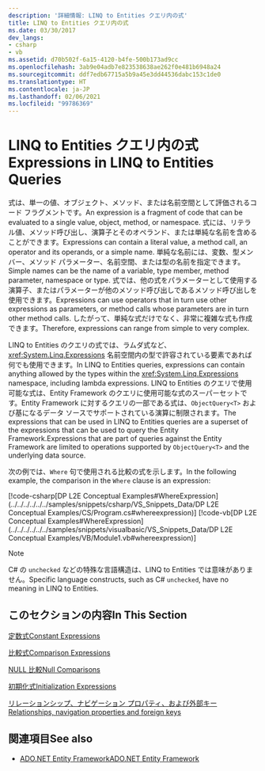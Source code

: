 ```yaml
---
description: '詳細情報: LINQ to Entities クエリ内の式'
title: LINQ to Entities クエリ内の式
ms.date: 03/30/2017
dev_langs:
- csharp
- vb
ms.assetid: d70b502f-6a15-4120-b4fe-500b173ad9cc
ms.openlocfilehash: 3ab9e04adb7e823538638ae262f0e481b6948a24
ms.sourcegitcommit: ddf7edb67715a5b9a45e3dd44536dabc153c1de0
ms.translationtype: HT
ms.contentlocale: ja-JP
ms.lasthandoff: 02/06/2021
ms.locfileid: "99786369"
---
```

# <a name="expressions-in-linq-to-entities-queries"></a><span data-ttu-id="f5d43-103">LINQ to Entities クエリ内の式</span><span class="sxs-lookup"><span data-stu-id="f5d43-103">Expressions in LINQ to Entities Queries</span></span>

<span data-ttu-id="f5d43-104">式は、単一の値、オブジェクト、メソッド、または名前空間として評価されるコード フラグメントです。</span><span class="sxs-lookup"><span data-stu-id="f5d43-104">An expression is a fragment of code that can be evaluated to a single value, object, method, or namespace.</span></span> <span data-ttu-id="f5d43-105">式には、リテラル値、メソッド呼び出し、演算子とそのオペランド、または単純な名前を含めることができます。</span><span class="sxs-lookup"><span data-stu-id="f5d43-105">Expressions can contain a literal value, a method call, an operator and its operands, or a simple name.</span></span> <span data-ttu-id="f5d43-106">単純な名前には、変数、型メンバー、メソッド パラメーター、名前空間、または型の名前を指定できます。</span><span class="sxs-lookup"><span data-stu-id="f5d43-106">Simple names can be the name of a variable, type member, method parameter, namespace or type.</span></span> <span data-ttu-id="f5d43-107">式では、他の式をパラメーターとして使用する演算子、またはパラメーターが他のメソッド呼び出しであるメソッド呼び出しを使用できます。</span><span class="sxs-lookup"><span data-stu-id="f5d43-107">Expressions can use operators that in turn use other expressions as parameters, or method calls whose parameters are in turn other method calls.</span></span> <span data-ttu-id="f5d43-108">したがって、単純な式だけでなく、非常に複雑な式も作成できます。</span><span class="sxs-lookup"><span data-stu-id="f5d43-108">Therefore, expressions can range from simple to very complex.</span></span>  
  
 <span data-ttu-id="f5d43-109">LINQ to Entities のクエリの式では、ラムダ式など、<xref:System.Linq.Expressions> 名前空間内の型で許容されている要素であれば何でも使用できます。</span><span class="sxs-lookup"><span data-stu-id="f5d43-109">In LINQ to Entities queries, expressions can contain anything allowed by the types within the <xref:System.Linq.Expressions> namespace, including lambda expressions.</span></span> <span data-ttu-id="f5d43-110">LINQ to Entities のクエリで使用可能な式は、Entity Framework のクエリに使用可能な式のスーパーセットです。Entity Framework に対するクエリの一部である式は、`ObjectQuery<T>` および基になるデータ ソースでサポートされている演算に制限されます。</span><span class="sxs-lookup"><span data-stu-id="f5d43-110">The expressions that can be used in LINQ to Entities queries are a superset of the expressions that can be used to query the Entity Framework.Expressions that are part of queries against the Entity Framework are limited to operations supported by `ObjectQuery<T>` and the underlying data source.</span></span>  
  
 <span data-ttu-id="f5d43-111">次の例では、`Where` 句で使用される比較の式を示します。</span><span class="sxs-lookup"><span data-stu-id="f5d43-111">In the following example, the comparison in the `Where` clause is an expression:</span></span>  
  
 [!code-csharp[DP L2E Conceptual Examples#WhereExpression](../../../../../../samples/snippets/csharp/VS_Snippets_Data/DP L2E Conceptual Examples/CS/Program.cs#whereexpression)]
 [!code-vb[DP L2E Conceptual Examples#WhereExpression](../../../../../../samples/snippets/visualbasic/VS_Snippets_Data/DP L2E Conceptual Examples/VB/Module1.vb#whereexpression)]  
  
> [!NOTE]
> <span data-ttu-id="f5d43-112">C# の `unchecked` などの特殊な言語構造は、LINQ to Entities では意味がありません。</span><span class="sxs-lookup"><span data-stu-id="f5d43-112">Specific language constructs, such as C# `unchecked`, have no meaning in LINQ to Entities.</span></span>  
  
## <a name="in-this-section"></a><span data-ttu-id="f5d43-113">このセクションの内容</span><span class="sxs-lookup"><span data-stu-id="f5d43-113">In This Section</span></span>  

 [<span data-ttu-id="f5d43-114">定数式</span><span class="sxs-lookup"><span data-stu-id="f5d43-114">Constant Expressions</span></span>](constant-expressions.md)  
  
 [<span data-ttu-id="f5d43-115">比較式</span><span class="sxs-lookup"><span data-stu-id="f5d43-115">Comparison Expressions</span></span>](comparison-expressions.md)  
  
 [<span data-ttu-id="f5d43-116">NULL 比較</span><span class="sxs-lookup"><span data-stu-id="f5d43-116">Null Comparisons</span></span>](null-comparisons.md)  
  
 [<span data-ttu-id="f5d43-117">初期化式</span><span class="sxs-lookup"><span data-stu-id="f5d43-117">Initialization Expressions</span></span>](initialization-expressions.md)  
  
 [<span data-ttu-id="f5d43-118">リレーションシップ、ナビゲーション プロパティ、および外部キー</span><span class="sxs-lookup"><span data-stu-id="f5d43-118">Relationships, navigation properties and foreign keys</span></span>](/ef/ef6/fundamentals/relationships)  
  
## <a name="see-also"></a><span data-ttu-id="f5d43-119">関連項目</span><span class="sxs-lookup"><span data-stu-id="f5d43-119">See also</span></span>

- [<span data-ttu-id="f5d43-120">ADO.NET Entity Framework</span><span class="sxs-lookup"><span data-stu-id="f5d43-120">ADO.NET Entity Framework</span></span>](../index.md)
